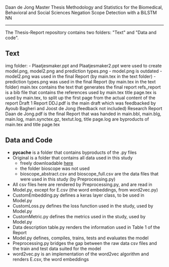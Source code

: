 Daan de Jong
Master Thesis Methodology and Statistics for the Biomedical, Behavioral and Social Sciences
Negation Scope Detection with a BiLSTM NN

------------------------------------------------------------------------------------------

The Thesis-Report repository contains two folders: "Text" and "Data and code".

## Text
img folder:
	- Plaatjesmaker.ppt and Plaatjesmaker2.ppt were used to create model.png, model2.png and prediction types.png
	- model.png is outdated
	- model2.png was used in the final Report (by main.tex in the text folder)
	- prediction types.png was used in the final Report (by main.tex in the text folder)
main.tex contains the text that generates the final report
refs_report is a bib file that contains the references used by main.tex
title page.tex is used by main.tex, to split up the first page from the actual content of the report
Draft 1 Report DDJ.pdf is the main draft which was feedbacked by Ayoub Bagheri and Joost de Jong (feedback not included)
Research Report Daan de Jong.pdf is the final Report that was handed in
main.bbl, main.blg, main.log, main.synctex.gz, textut.log, title page.log are byproducts of main.tex and title page.tex

## Data and Code
- __pycache__ is a folder that contains byproducts of the .py files
- Original is a folder that contains all data used in this study
	- freely downloadable [here](https://www.kaggle.com/ma7555/bioscope-corpus-negation-annotated)
	- the folder bioscope was not used
	- bioscope_abstract.csv and bioscope_full.csv are the data files that were used in this study (by Preprocessing.py)
- All csv files here are rendered by Preprocessing.py, and are read in Model.py, except for E.csv (the word embeddings, from word2vec.py)
- CustomEmbedding.py defines a keras layer class, to be used in Model.py
- CustomLoss.py defines the loss function used in the study, used by Model.py
- CustomMetric.py defines the metrics used in the study, used by Model.py
- Data description table.py renders the information used in Table 1 of the Report
- Model.py defines, compiles, trains, tests and evaluates the model
- Preprocessing.py bridges the gap between the raw data csv files and the train and test data suited for the model
- word2vec.py is an implementation of the word2vec algorithm and renders E.csv, the word embeddings